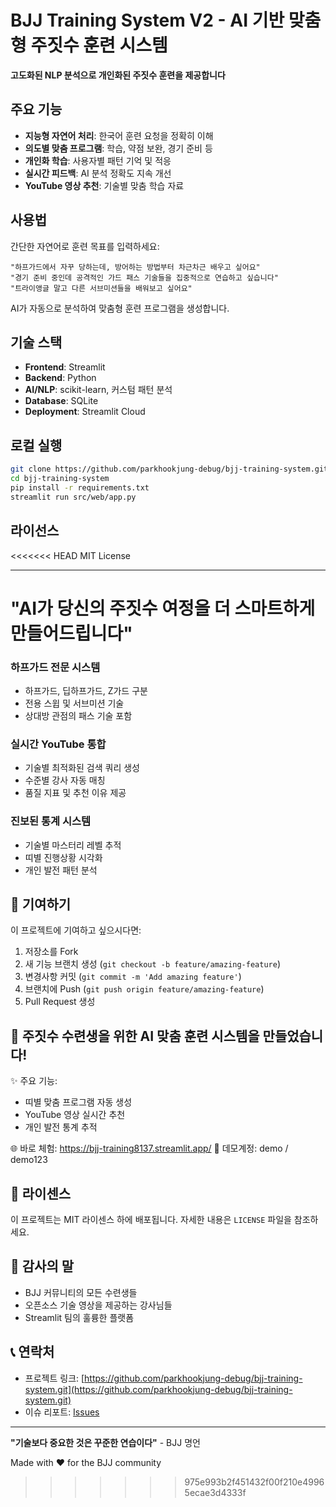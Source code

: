 # BJJ Training System V2 - AI 기반 맞춤형 주짓수 훈련 시스템

**고도화된 NLP 분석으로 개인화된 주짓수 훈련을 제공합니다**

## 주요 기능

- **지능형 자연어 처리**: 한국어 훈련 요청을 정확히 이해
- **의도별 맞춤 프로그램**: 학습, 약점 보완, 경기 준비 등
- **개인화 학습**: 사용자별 패턴 기억 및 적응  
- **실시간 피드백**: AI 분석 정확도 지속 개선
- **YouTube 영상 추천**: 기술별 맞춤 학습 자료

## 사용법

간단한 자연어로 훈련 목표를 입력하세요:

```
"하프가드에서 자꾸 당하는데, 방어하는 방법부터 차근차근 배우고 싶어요"
"경기 준비 중인데 공격적인 가드 패스 기술들을 집중적으로 연습하고 싶습니다"
"트라이앵글 말고 다른 서브미션들을 배워보고 싶어요"
```

AI가 자동으로 분석하여 맞춤형 훈련 프로그램을 생성합니다.

## 기술 스택

- **Frontend**: Streamlit
- **Backend**: Python
- **AI/NLP**: scikit-learn, 커스텀 패턴 분석
- **Database**: SQLite
- **Deployment**: Streamlit Cloud

## 로컬 실행

```bash
git clone https://github.com/parkhookjung-debug/bjj-training-system.git
cd bjj-training-system
pip install -r requirements.txt
streamlit run src/web/app.py
```

## 라이선스

<<<<<<< HEAD
MIT License

---

**"AI가 당신의 주짓수 여정을 더 스마트하게 만들어드립니다"**
=======
### 하프가드 전문 시스템
- 하프가드, 딥하프가드, Z가드 구분
- 전용 스윕 및 서브미션 기술
- 상대방 관점의 패스 기술 포함

### 실시간 YouTube 통합
- 기술별 최적화된 검색 쿼리 생성
- 수준별 강사 자동 매칭
- 품질 지표 및 추천 이유 제공

### 진보된 통계 시스템
- 기술별 마스터리 레벨 추적
- 띠별 진행상황 시각화
- 개인 발전 패턴 분석

## 🤝 기여하기

이 프로젝트에 기여하고 싶으시다면:

1. 저장소를 Fork
2. 새 기능 브랜치 생성 (`git checkout -b feature/amazing-feature`)
3. 변경사항 커밋 (`git commit -m 'Add amazing feature'`)
4. 브랜치에 Push (`git push origin feature/amazing-feature`)
5. Pull Request 생성

## 🥋 주짓수 수련생을 위한 AI 맞춤 훈련 시스템을 만들었습니다!

✨ 주요 기능:
- 띠별 맞춤 프로그램 자동 생성
- YouTube 영상 실시간 추천  
- 개인 발전 통계 추적

🌐 바로 체험: https://bjj-training8137.streamlit.app/
📱 데모계정: demo / demo123

## 📝 라이센스

이 프로젝트는 MIT 라이센스 하에 배포됩니다. 자세한 내용은 `LICENSE` 파일을 참조하세요.

## 🙏 감사의 말

- BJJ 커뮤니티의 모든 수련생들
- 오픈소스 기술 영상을 제공하는 강사님들
- Streamlit 팀의 훌륭한 플랫폼

## 📞 연락처

- 프로젝트 링크: [https://github.com/parkhookjung-debug/bjj-training-system.git](https://github.com/parkhookjung-debug/bjj-training-system.git)
- 이슈 리포트: [Issues](https://github.com/parkhookjung-debug/bjj-training-system.git)

---

**"기술보다 중요한 것은 꾸준한 연습이다"** - BJJ 명언

Made with ❤️ for the BJJ community
>>>>>>> 975e993b2f451432f00f210e49965ecae3d4333f

